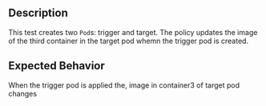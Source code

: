 ## Description

This test creates two `Pod`s: trigger and target. The policy updates the image of the third container in the target pod whemn the trigger pod is created.
## Expected Behavior

When the trigger pod is applied the, image in container3 of target pod changes
